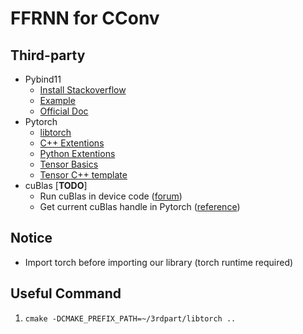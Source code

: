 # FFRNN for CConv

## Third-party
* Pybind11
    * [Install Stackoverflow](https://stackoverflow.com/questions/54704599/how-to-apt-instal-python-pybind11)
    * [Example](https://github.com/tdegeus/pybind11_examples/tree/master/01_py-list_cpp-vector)
    * [Official Doc](https://pybind11.readthedocs.io/en/stable/basics.html)
* Pytorch
    * [libtorch](https://pytorch.org/cppdocs/installing.html)
    * [C++ Extentions](https://pytorch.org/tutorials/advanced/cpp_extension.html)
    * [Python Extentions](https://pytorch.org/docs/stable/notes/extending.html)
    * [Tensor Basics](https://pytorch.org/cppdocs/notes/tensor_basics.html)
    * [Tensor C++ template](https://github.com/pytorch/pytorch/blob/master/aten/src/ATen/templates/TensorBody.h)
* cuBlas [**TODO**]
    * Run cuBlas in device code ([forum](https://devtalk.nvidia.com/default/topic/902074/call-cublas-api-from-kernel/?offset=3))
    * Get current cuBlas handle in Pytorch ([reference](https://pytorch.org/cppdocs/api/function_namespaceat_1_1cuda_1a948de5eae6a160bb7d99c81a37db548c.html#exhale-function-namespaceat-1-1cuda-1a948de5eae6a160bb7d99c81a37db548c))


## Notice
* Import torch before importing our library (torch runtime required)    

## Useful Command
1.  ```cmake -DCMAKE_PREFIX_PATH=~/3rdpart/libtorch ..```